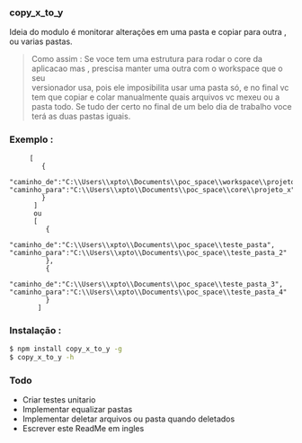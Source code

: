 ### copy_x_to_y

Ideia do modulo é monitorar alterações em uma pasta e copiar para outra , ou varias pastas.

> Como assim : Se voce tem uma estrutura para rodar o core da aplicacao mas , prescisa manter uma outra com o workspace que o seu  
 versionador usa, pois ele imposibilita usar uma pasta só, e no final vc tem que copiar e colar manualmente quais arquivos vc mexeu  ou a pasta todo. Se tudo der certo no final de um belo dia de trabalho voce terá as duas pastas iguais.


### Exemplo :

         [
            {
              "caminho_de":"C:\\Users\\xpto\\Documents\\poc_space\\workspace\\projeto_x", "caminho_para":"C:\\Users\\xpto\\Documents\\poc_space\\core\\projeto_x"
            }
          ]
          ou
          [
             {
               "caminho_de":"C:\\Users\\xpto\\Documents\\poc_space\\teste_pasta", "caminho_para":"C:\\Users\\xpto\\Documents\\poc_space\\teste_pasta_2"
             },
             {
               "caminho_de":"C:\\Users\\xpto\\Documents\\poc_space\\teste_pasta_3", "caminho_para":"C:\\Users\\xpto\\Documents\\poc_space\\teste_pasta_4"
             }
           ]

### Instalação :
```sh
$ npm install copy_x_to_y -g
$ copy_x_to_y -h
```
### Todo

* Criar testes unitario
* Implementar equalizar pastas
* Implementar deletar arquivos ou pasta quando deletados
* Escrever este ReadMe em ingles
